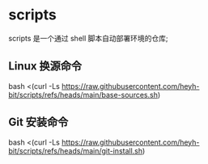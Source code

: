 # scripts

scripts 是一个通过 shell 脚本自动部署环境的仓库;

## Linux 换源命令
bash <(curl  -Ls https://raw.githubusercontent.com/heyh-bit/scripts/refs/heads/main/base-sources.sh)

## Git 安装命令
bash <(curl -Ls https://raw.githubusercontent.com/heyh-bit/scripts/refs/heads/main/git-install.sh)
